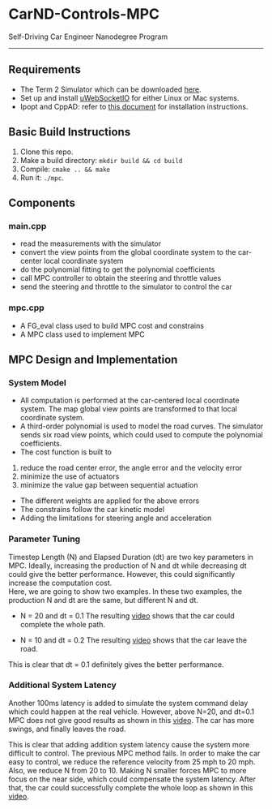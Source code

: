# CarND-Controls-MPC
Self-Driving Car Engineer Nanodegree Program

---

## Requirements

* The Term 2 Simulator which can be downloaded [here](https://github.com/udacity/self-driving-car-sim/releases).  
* Set up and install [uWebSocketIO](https://github.com/uWebSockets/uWebSockets) for either Linux or Mac systems.  
* Ipopt and CppAD: refer to [this document](https://github.com/udacity/CarND-MPC-Project/blob/master/install_Ipopt_CppAD.md) for installation instructions.
## Basic Build Instructions

1. Clone this repo.
2. Make a build directory: `mkdir build && cd build`
3. Compile: `cmake .. && make`
4. Run it: `./mpc`. 

## Components

### main.cpp  
* read the measurements with the simulator
* convert the view points from the global coordinate system to the car-center local coordinate system
* do the polynomial fitting to get the polynomial coefficients 
* call MPC controller to obtain the steering and throttle values
* send the steering and throttle to the simulator to control the car

### mpc.cpp 
* A FG_eval class used to build MPC cost and constrains
* A MPC class used to implement MPC 

## MPC Design and Implementation

### System Model

* All computation is performed at the car-centered local coordinate system.  The map global view points are transformed to that local coordinate system.
* A third-order polynomial is used to model the road curves.  The simulator sends six road view points, which could used to compute the polynomial coefficients.
* The cost function is built to   
 1. reduce the road center error, the angle error and the velocity error  
 2. minimize the use of actuators
 3. minimize the value gap between sequential actuation
* The different weights are applied for the above errors
* The constrains follow the car kinetic model
* Adding the limitations for steering angle and acceleration

### Parameter Tuning

Timestep Length (N) and Elapsed Duration (dt) are two key parameters in MPC.  Ideally, increasing the production of N and dt while decreasing dt could give the better performance.  However, this could significantly increase the computation cost.  
Here, we are going to show two examples.  In these two examples, the production N and dt are the same, but different N and dt.

* N = 20 and dt = 0.1
The resulting [video](N10.mp4) shows that the car could complete the whole path.

* N = 10 and dt = 0.2
The resulting [video](N20.mp4) shows that the car leave the road.

This is clear that dt = 0.1 definitely gives the better performance.

### Additional System Latency

Another 100ms latency is added to simulate the system command delay which could happen at the real vehicle.  However, above N=20, and dt=0.1 MPC does not give good results as shown in this [video](latency.mp4). The car has more swings, and finally leaves the road.

This is clear that adding addition system latency cause the system more difficult to control.  The previous MPC method fails.  In order to make the car easy to control, we reduce the reference velocity from 25 mph to 20 mph.  Also, we reduce N from 20 to 10.  Making N smaller forces MPC to more focus on the near side, which could compensate the system latency.  After that, the car could successfully complete the whole loop as shown in this [video](final.mp4).


